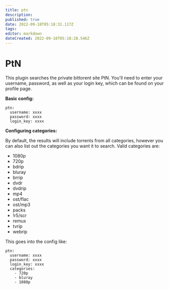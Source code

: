 ```yaml
---
title: ptn
description: 
published: true
date: 2022-09-18T05:18:31.117Z
tags: 
editor: markdown
dateCreated: 2022-09-18T05:18:28.546Z
---
```


# PtN
This plugin searches the private bittorent site PtN. You'll need to enter your username, password, as well as your login key, which can be found on your profile page.

**Basic config:**
```
ptn:
  username: xxxx
  password: xxxx
  login_key: xxxx
```

**Configuring categories:**

By default, the results will include torrents from all categories, however you can also list out the categories you want it to search. Valid categories are:
- 1080p
- 720p
- bdrip
- bluray
- brrip
- dvdr
- dvdrip
- mp4
- ost/flac
- ost/mp3
- packs
- !r5/scr
- remux
- tvrip
- webrip

This goes into the config like:
```
ptn:
  username: xxxx
  password: xxxx
  login_key: xxxx
  categories:
    - 720p
    - bluray
    - 1080p
```